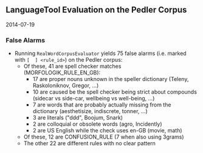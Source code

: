 
## LanguageTool Evaluation on the Pedler Corpus

2014-07-19

### False Alarms

* Running `RealWordCorpusEvaluator` yields 75 false alarms (i.e. marked with `[  ] <rule_id>`) on the Pedler corpus:
    * Of these, 41 are spell checker matches (MORFOLOGIK_RULE_EN_GB):
        * 17 are proper nouns unknown in the speller dictionary (Teleny, Raskoloniknov, Gregor, ...)
        * 10 are caused be the spell checker being strict about compounds (sidecar vs side-car, wellbeing vs well-being, ...)
        * 7 are words that are probably actually missing from the dictionary (aesthetisize, indiscrete, tonner, ...)
        * 3 are literals ("ddd", Boojum, Snark)
        * 2 are colloquial or obsolete words (agro, Incidently)
        * 2 are US English while the check uses en-GB (movie, math)
    * Of these, 12 are CONFUSION_RULE (7 when also using 3grams)
    * The other 22 are different rules with no clear pattern
